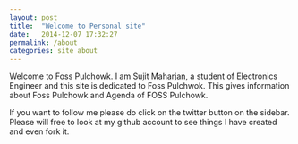 ```yaml
---
layout: post
title:  "Welcome to Personal site"
date:   2014-12-07 17:32:27
permalink: /about
categories: site about
---
```

Welcome to Foss Pulchowk. I am Sujit Maharjan, a student of Electronics Engineer and this site is dedicated to Foss Pulchwok. This gives information about Foss Pulchowk and Agenda of FOSS Pulchowk.

If you want to follow me please do click on the twitter button on the sidebar. Please will free to look at my github account to see things I have created and even fork it.